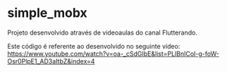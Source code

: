 # simple_mobx

Projeto desenvolvido através de videoaulas do canal Flutterando.

Este código é referente ao desenvolvido no seguinte vídeo:
https://www.youtube.com/watch?v=oa-_cSdGIbE&list=PLlBnICoI-g-foW-Osr0PlpE1_AD3aItbZ&index=4

